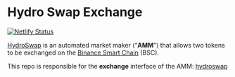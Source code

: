 # Hydro Swap Exchange

[![Netlify Status](https://api.netlify.com/api/v1/badges/dc832627-65d8-4f51-8afe-349fa3308e98/deploy-status)](https://app.netlify.com/sites/hydroswaps/deploys)

[HydroSwap](https://hydroswap.org) is an automated market maker (“**AMM**”) that allows two tokens to be exchanged on the [Binance Smart Chain](https://www.binance.org/en/smartChain) (BSC).

This repo is responsible for the **exchange** interface of the AMM: [hydroswap](https://hydroswap.org/)
